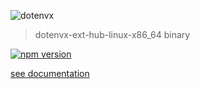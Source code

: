 ![dotenvx](https://dotenvx.com/better-banner.png)

> dotenvx-ext-hub-linux-x86_64 binary

[![npm version](https://img.shields.io/npm/v/@dotenvx/dotenvx-ext-hub-linux-x86_64.svg)](https://www.npmjs.com/package/@dotenvx/dotenvx-ext-hub-linux-x86_64)

[see documentation](https://github.com/dotenvx/dotenvx-ext-hub)

&nbsp;
